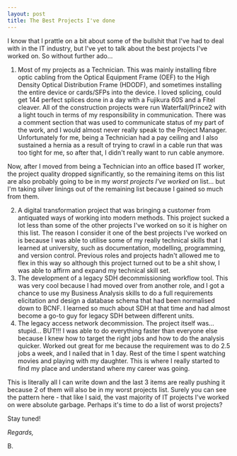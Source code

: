 ```yaml
---
layout: post
title: The Best Projects I've done
---
```

I know that I prattle on a bit about some of the bullshit that I've had to deal with in the IT industry, but I've yet to talk about the best projects I've worked on. So without further ado...

1. Most of my projects as a Technician. This was mainly installing fibre optic cabling from the Optical Equipment Frame (OEF) to the High Density Optical Distribution Frame (HDODF), and sometimes installing the entire device or cards/SFPs into the device. I loved splicing, could get 144 perfect splices done in a day with a Fujikura 60S and a Fitel cleaver. All of the construction projects were run Waterfall/Prince2 with a light touch in terms of my responsibility in communication. There was a comment section that was used to communicate status of my part of the work, and I would almost never really speak to the Project Manager. Unfortunately for me, being a Technician had a pay ceiling and I also sustained a hernia as a result of trying to crawl in a cable run that was too tight for me, so after that, I didn't really want to run cable anymore.

Now, after I moved from being a Technician into an office based IT worker, the project quality dropped significantly, so the remaining items on this list are also probably going to be in my *worst projects I've worked on* list... but I'm taking silver linings out of the remaining list because I gained so much from them.

2. A digital transformation project that was bringing a customer from antiquated ways of working into modern methods. This project sucked a lot less than some of the other projects I've worked on so it is higher on this list. The reason I consider it one of the best projects I've worked on is because I was able to utilise some of my really technical skills that I learned at university, such as documentation, modelling, programming, and version control. Previous roles and projects hadn't allowed me to flex in this way so although this project turned out to be a shit show, I was able to affirm and expand my technical skill set.
3. The development of a legacy SDH decommissioning workflow tool. This was very cool because I had moved over from another role, and I got a chance to use my Business Analysis skills to do a full requirements elicitation and design a database schema that had been normalised down to BCNF. I learned so much about SDH at that time and had almost become a go-to guy for legacy SDH between different units.
4. The legacy access network decommission. The project itself was... stupid... BUT!!! I was able to do everything faster than everyone else because I knew how to target the right jobs and how to do the analysis quicker. Worked out great for me because the requirement was to do 2.5 jobs a week, and I nailed that in 1 day. Rest of the time I spent watching movies and playing with my daughter. This is where I really started to find my place and understand where my career was going.

This is literally all I can write down and the last 3 items are really pushing it because 2 of them will also be in my worst projects list. Surely you can see the pattern here - that like I said, the vast majority of IT projects I've worked on were absolute garbage. Perhaps it's time to do a list of worst projects?

Stay tuned!

*Regards,*

B.